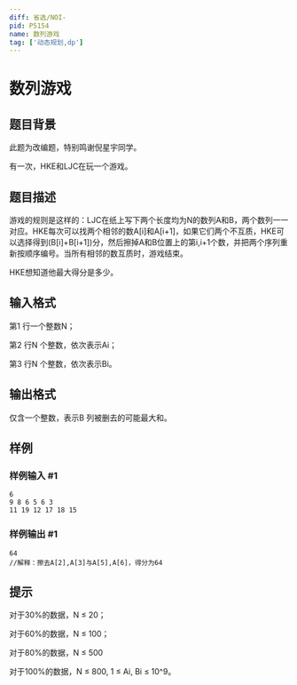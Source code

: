 ```yaml
---
diff: 省选/NOI-
pid: P5154
name: 数列游戏
tag: ['动态规划,dp']
---
```

# 数列游戏
## 题目背景

此题为改编题，特别鸣谢倪星宇同学。

有一次，HKE和LJC在玩一个游戏。

## 题目描述

游戏的规则是这样的：LJC在纸上写下两个长度均为N的数列A和B，两个数列一一对应。HKE每次可以找两个相邻的数A[i]和A[i+1]，如果它们两个不互质，HKE可以选择得到(B[i]+B[i+1])分，然后擦掉A和B位置上的第i,i+1个数，并把两个序列重新按顺序编号。当所有相邻的数互质时，游戏结束。

HKE想知道他最大得分是多少。

## 输入格式

第1 行一个整数N；

第2 行N 个整数，依次表示Ai；

第3 行N 个整数，依次表示Bi。

## 输出格式

仅含一个整数，表示B 列被删去的可能最大和。

## 样例

### 样例输入 #1
```
6
9 8 6 5 6 3
11 19 12 17 18 15
```
### 样例输出 #1
```
64
//解释：擦去A[2],A[3]与A[5],A[6]，得分为64
```
## 提示

对于30%的数据，N ≤ 20；

对于60%的数据，N ≤ 100；

对于80%的数据，N ≤ 500

对于100%的数据，N ≤ 800, 1 ≤ Ai, Bi ≤ 10^9。

